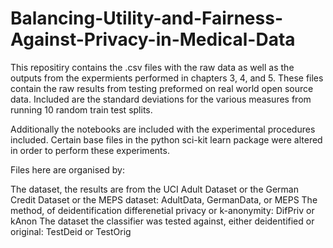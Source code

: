 # Balancing-Utility-and-Fairness-Against-Privacy-in-Medical-Data
This repositiry contains the .csv files with the raw data as well as the outputs from the expermients performed in chapters 3, 4, and 5. 
These files contain the raw results from testing preformed on real world open source data.  Included are the standard deviations for the various measures from running 10 random train test splits.

Additionally the notebooks are included with the experimental procedures included. 
Certain base files in the python sci-kit learn package were altered in order to perform these experiments.

Files here are organised by: 

The dataset, the results are from the UCI Adult Dataset or the German Credit Dataset or the MEPS dataset: AdultData, GermanData, or MEPS
The method, of deidentification differenetial privacy or k-anonymity: DifPriv or kAnon
The dataset the classifier was tested against, either deidentified or original: TestDeid or TestOrig
